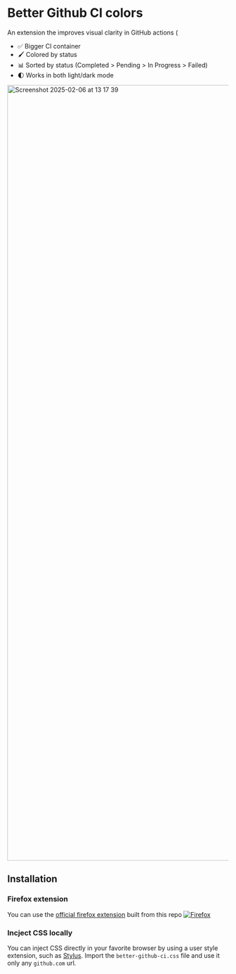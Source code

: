 # Better Github CI colors
An extension the improves visual clarity in GitHub actions (

- ✅ Bigger CI container
- 🖌️ Colored by status
- 📊 Sorted by status (Completed > Pending > In Progress > Failed)
- 🌓 Works in both light/dark mode

<img width="1762" alt="Screenshot 2025-02-06 at 13 17 39" src="https://github.com/user-attachments/assets/8f7ed1d1-2684-46e1-84a9-eefd94731bec" />


## Installation

### Firefox extension 
You can use the [official firefox extension](https://addons.mozilla.org/en-US/firefox/addon/better-github-ci-colors1/) built from this repo
[![Firefox](https://img.shields.io/amo/v/better-github-ci-colors1)](https://addons.mozilla.org/firefox/addon/better-github-ci-colors1/)

### Incject CSS locally
You can inject CSS directly in your favorite browser by using a user style extension, such as [Stylus](https://github.com/openstyles/stylus). Import the `better-github-ci.css` file and use it only any `github.com` url. 
